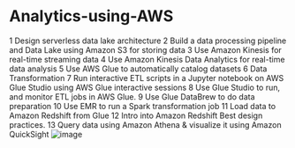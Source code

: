 # Analytics-using-AWS
1	Design serverless data lake architecture
2	Build a data processing pipeline and Data Lake using Amazon S3 for storing data
3	Use Amazon Kinesis for real-time streaming data
4	Use Amazon Kinesis Data Analytics for real-time data analysis
5	Use AWS Glue to automatically catalog datasets
6	Data Transformation
7	Run interactive ETL scripts in a Jupyter notebook on AWS Glue Studio using AWS Glue interactive sessions
8	Use Glue Studio to run, and monitor ETL jobs in AWS Glue.
9	Use Glue DataBrew to do data preparation
10	Use EMR to run a Spark transformation job
11	Load data to Amazon Redshift from Glue
12	Intro into Amazon Redshift Best design practices.
13	Query data using Amazon Athena & visualize it using Amazon QuickSight
![image](https://github.com/reshmikareddy/Analytics-using-AWS/assets/86427444/a284d896-56d0-4149-86e8-eeacc4725c20)

